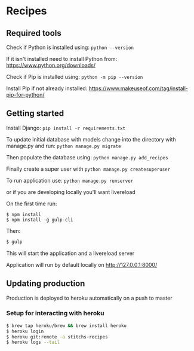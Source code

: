 # Recipes

## Required tools

Check if Python is installed using:
`python --version`

If it isn't installed need to install Python from:
https://www.python.org/downloads/

Check if Pip is installed using:
`python -m pip --version`

Install Pip if not already installed:
https://www.makeuseof.com/tag/install-pip-for-python/

## Getting started

Install Django:
`pip install -r requirements.txt`

To update initial database with models change into the directory with manage.py and run:
`python manage.py migrate`

Then populate the database using:
`python manage.py add_recipes`

Finally create a super user with
`python manage.py createsuperuser`

To run application use:
`python manage.py runserver`

or if you are developing locally you'll want livereload

On the first time run:

```
$ npm install
$ npm install -g gulp-cli
```

Then:

```bash
$ gulp
```

This will start the application and a livereload server

Application will run by default locally on http://127.0.0.1:8000/

## Updating production

Production is deployed to heroku automatically on a push to master

### Setup for interacting with heroku

```bash
$ brew tap heroku/brew && brew install heroku
$ heroku login
$ heroku git:remote -a stitchs-recipes
$ heroku logs --tail

```
